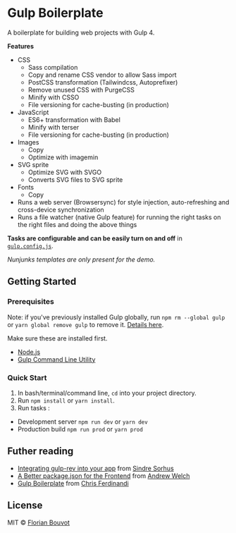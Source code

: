 # Gulp Boilerplate

A boilerplate for building web projects with Gulp 4.

**Features**

* CSS
  * Sass compilation
  * Copy and rename CSS vendor to allow Sass import 
  * PostCSS transformation (Tailwindcss, Autoprefixer)
  * Remove unused CSS with PurgeCSS
  * Minify with CSSO
  * File versioning for cache-busting (in production)
* JavaScript
  * ES6+ transformation with Babel
  * Minify with terser
  * File versioning for cache-busting (in production)
* Images
  * Copy
  * Optimize with imagemin
* SVG sprite
  * Optimize SVG with SVGO
  * Converts SVG files to SVG sprite
* Fonts
  * Copy
* Runs a web server (Browsersync) for style injection, auto-refreshing and cross-device synchronization
* Runs a file watcher (native Gulp feature) for running the right tasks on the right files and doing the above things

**Tasks are configurable and can be easily turn on and off** in [`gulp.config.js`](https://github.com/florianbouvot/gulp-boilerplate/blob/main/gulp.config.js).

*Nunjunks templates are only present for the demo.*

## Getting Started

### Prerequisites

Note: if you've previously installed Gulp globally, run `npm rm --global gulp` or `yarn global remove gulp` to remove it. [Details here](https://medium.com/gulpjs/gulp-sips-command-line-interface-e53411d4467).

Make sure these are installed first.

* [Node.js](https://nodejs.org/)
* [Gulp Command Line Utility](http://gulpjs.com/)

### Quick Start

1. In bash/terminal/command line, `cd` into your project directory.
2. Run `npm install` or `yarn install`.
3. Run tasks :
  * Development server `npm run dev` or `yarn dev`
  * Production build `npm run prod` or `yarn prod`

## Futher reading

* [Integrating gulp-rev into your app](https://github.com/sindresorhus/gulp-rev/blob/master/integration.md) from [Sindre Sorhus](https://sindresorhus.com)
* [A Better package.json for the Frontend](https://nystudio107.com/blog/a-better-package-json-for-the-frontend) from [Andrew Welch](https://nystudio107.com)
* [Gulp Boilerplate](https://github.com/cferdinandi/gulp-boilerplate) from [Chris Ferdinandi](https://gomakethings.com)

## License

MIT © [Florian Bouvot](https://github.com/florianbouvot)

